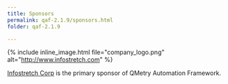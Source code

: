```yaml
---
title: Sponsors
permalink: qaf-2.1.9/sponsors.html
folder: qaf-2.1.9

---
```





{% include inline_image.html file="company_logo.png" alt="http://www.infostretch.com" %} 


<a href="http://www.infostretch.com" target="_blank">Infostretch Corp</a> is the primary sponsor of QMetry Automation Framework.